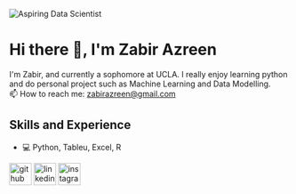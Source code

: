 ![Aspiring Data Scientist](https://www.creatopy.com/blog/wp-content/uploads/2016/06/images-for-banner-ads.png)

# Hi there 👋, I'm Zabir Azreen
I'm Zabir, and currently a sophomore at UCLA. I really enjoy learning python and do personal project such as Machine Learning and Data Modelling. <br />
📫 How to reach me: zabirazreen@gmail.com 

## Skills and Experience
- 💻 Python, Tableu, Excel, R



[<img src='https://cdn.jsdelivr.net/npm/simple-icons@3.0.1/icons/github.svg' alt='github' height='40'>](https://github.com/zabirazreen)  [<img src='https://cdn.jsdelivr.net/npm/simple-icons@3.0.1/icons/linkedin.svg' alt='linkedin' height='40'>](https://www.linkedin.com/in/zabirazreen/)  [<img src='https://cdn.jsdelivr.net/npm/simple-icons@3.0.1/icons/instagram.svg' alt='instagram' height='40'>](https://www.instagram.com/zabirazreen/)  


